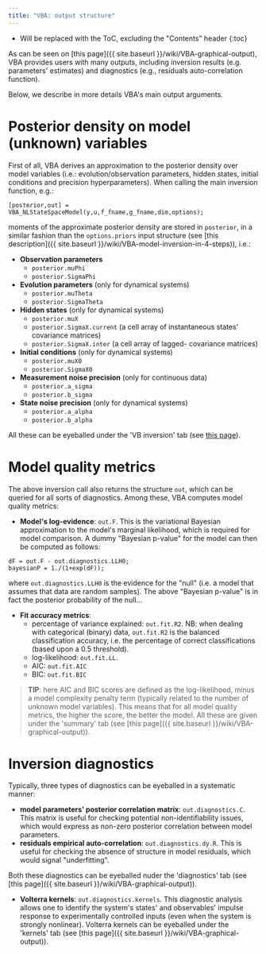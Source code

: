 ```yaml
---
title: "VBA: output structure"
---
```

* Will be replaced with the ToC, excluding the "Contents" header
{:toc}

As can be seen on [this page]({{ site.baseurl }}/wiki/VBA-graphical-output), VBA provides users with many outputs, including inversion results (e.g. parameters' estimates) and diagnostics (e.g., residuals auto-correlation function).

Below, we describe in more details VBA's main output arguments.

# Posterior density on model (unknown) variables

First of all, VBA derives an approximation to the posterior density over model variables (i.e.: evolution/observation parameters, hidden states, initial conditions and precision hyperparameters). When calling the main inversion function, e.g.:

```
[posterior,out] = VBA_NLStateSpaceModel(y,u,f_fname,g_fname,dim,options);
```

moments of the approximate posterior density are stored in `posterior`, in a similar fashion than the `options.priors` input structure (see [this description]({{ site.baseurl }}/wiki/VBA-model-inversion-in-4-steps)), i.e.:

- **Observation parameters**
  - `posterior.muPhi`
  - `posterior.SigmaPhi`
- **Evolution parameters** (only for dynamical systems)
  - `posterior.muTheta`
  - `posterior.SigmaTheta`
- **Hidden states** (only for dynamical systems)
  - `posterior.muX`
  - `posterior.SigmaX.current` (a cell array of instantaneous states' covariance matrices)
  - `posterior.SigmaX.inter` (a cell array of lagged- covariance matrices)
- **Initial conditions** (only for dynamical systems)
  - `posterior.muX0`
  - `posterior.SigmaX0`
- **Measurement noise precision** (only for continuous data)
  - `posterior.a_sigma`
  - `posterior.b_sigma`
- **State noise precision**  (only for dynamical systems)
  - `posterior.a_alpha`
  - `posterior.b_alpha`

All these can be eyeballed under the 'VB inversion' tab (see [this page](VBA-graphical-output.html)).

# Model quality metrics

The above inversion call also returns the structure `out`, which can be queried for all sorts of diagnostics. Among these, VBA computes model quality metrics:

- **Model's log-evidence**: `out.F`. This is the variational Bayesian approximation to the model's marginal likelihood, which is required for model comparison. A dummy "Bayesian p-value" for the model can then be computed as follows:
```
dF = out.F - out.diagnostics.LLH0;
bayesianP = 1./(1+exp(dF));
```
where `out.diagnostics.LLH0` is the evidence for the "null" (i.e. a model that assumes that data are random samples). The above "Bayesian p-value" is in fact the posterior probability of the null...
- **Fit accuracy metrics**:
  - percentage of variance explained: `out.fit.R2`. NB: when dealing with categorical (binary) data, `out.fit.R2` is the balanced classification accuracy, i.e. the percentage of correct classifications (based upon a 0.5 threshold).
  - log-likelihood: `out.fit.LL`.
  - AIC: `out.fit.AIC`
  - BIC: `out.fit.BIC`

> **TIP**: here AIC and BIC scores are defined as the log-likelihood, minus a model complexity penalty term (typically related to the number of unknown model variables). This means that for all model quality metrics, the higher the score, the better the model.
All these are given under the 'summary' tab (see [this page]({{ site.baseurl }}/wiki/VBA-graphical-output)).

# Inversion diagnostics

Typically, three types of diagnostics can be eyeballed in a systematic manner:

- **model parameters' posterior correlation matrix**: `out.diagnostics.C`. This matrix is useful for checking potential non-identifiability issues, which would express as non-zero posterior correlation between model parameters.
- **residuals empirical auto-correlation**: `out.diagnostics.dy.R`. This is useful for checking the absence of structure in model residuals, which would signal "underfitting".

Both these diagnostics can be eyeballed nuder the 'diagnostics' tab (see [this page]({{ site.baseurl }}/wiki/VBA-graphical-output)).

- **Volterra kernels**: `out.diagnostics.kernels`. This diagnostic analysis allows one to identify the system's states' and observables' impulse response to experimentally controlled inputs (even when the system is strongly nonlinear). Volterra kernels can be eyeballed under the 'kernels' tab (see [this page]({{ site.baseurl }}/wiki/VBA-graphical-output)).
